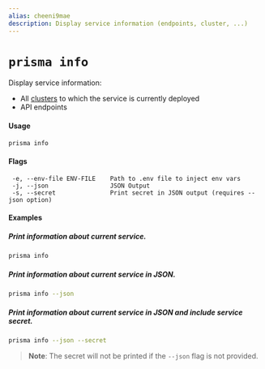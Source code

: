 ```yaml
---
alias: cheeni9mae
description: Display service information (endpoints, cluster, ...)
---
```


# `prisma info`

Display service information:

- All [clusters](!alias-eu2ood0she) to which the service is currently deployed
- API endpoints

#### Usage

```sh
prisma info
```

#### Flags

```
 -e, --env-file ENV-FILE    Path to .env file to inject env vars
 -j, --json                 JSON Output
 -s, --secret               Print secret in JSON output (requires --json option)
```

#### Examples

##### Print information about current service.

```sh
prisma info
```

##### Print information about current service in JSON.

```sh
prisma info --json
```

##### Print information about current service in JSON and include service secret.

```sh
prisma info --json --secret
```

> **Note**: The secret will not be printed if the `--json` flag is not provided.